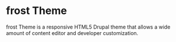 # frost Theme

frost Theme is a responsive HTML5 Drupal theme that allows a wide amount of content editor and developer customization.
